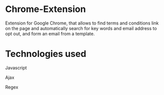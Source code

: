 # Chrome-Extension
Extension for Google Chrome, that allows to find terms and conditions link on the page and automatically search for key 
words and email address to opt out, and form an email from a template.

# Technologies used
Javascript

Ajax

Regex

